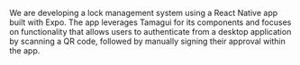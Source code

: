We are developing a lock management system using a React Native app built with Expo. The app leverages Tamagui for its components and focuses on functionality that allows users to authenticate from a desktop application by scanning a QR code, followed by manually signing their approval within the app.
